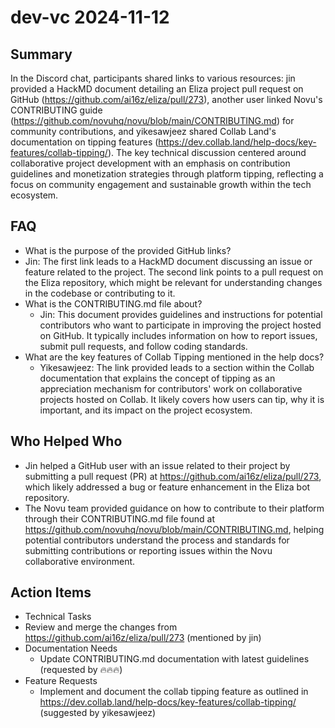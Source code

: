 # dev-vc 2024-11-12

## Summary
 In the Discord chat, participants shared links to various resources: jin provided a HackMD document detailing an Eliza project pull request on GitHub (https://github.com/ai16z/eliza/pull/273), another user linked Novu's CONTRIBUTING guide (https://github.com/novuhq/novu/blob/main/CONTRIBUTING.md) for community contributions, and yikesawjeez shared Collab Land's documentation on tipping features (https://dev.collab.land/help-docs/key-features/collab-tipping/). The key technical discussion centered around collaborative project development with an emphasis on contribution guidelines and monetization strategies through platform tipping, reflecting a focus on community engagement and sustainable growth within the tech ecosystem.

## FAQ
 - What is the purpose of the provided GitHub links?
  - Jin: The first link leads to a HackMD document discussing an issue or feature related to the project. The second link points to a pull request on the Eliza repository, which might be relevant for understanding changes in the codebase or contributing to it.
- What is the CONTRIBUTING.md file about?
  - Jin: This document provides guidelines and instructions for potential contributors who want to participate in improving the project hosted on GitHub. It typically includes information on how to report issues, submit pull requests, and follow coding standards.
- What are the key features of Collab Tipping mentioned in the help docs?
  - Yikesawjeez: The link provided leads to a section within the Collab documentation that explains the concept of tipping as an appreciation mechanism for contributors' work on collaborative projects hosted on Collab. It likely covers how users can tip, why it is important, and its impact on the project ecosystem.

## Who Helped Who
 - Jin helped a GitHub user with an issue related to their project by submitting a pull request (PR) at https://github.com/ai16z/eliza/pull/273, which likely addressed a bug or feature enhancement in the Eliza bot repository.
- The Novu team provided guidance on how to contribute to their platform through their CONTRIBUTING.md file found at https://github.com/novuhq/novu/blob/main/CONTRIBUTING.md, helping potential contributors understand the process and standards for submitting contributions or reporting issues within the Novu collaborative environment.

## Action Items
 - Technical Tasks
  - Review and merge the changes from https://github.com/ai16z/eliza/pull/273 (mentioned by jin)
- Documentation Needs
  - Update CONTRIBUTING.md documentation with latest guidelines (requested by 🔥🔥🔥)
- Feature Requests
  - Implement and document the collab tipping feature as outlined in https://dev.collab.land/help-docs/key-features/collab-tipping/ (suggested by yikesawjeez)

